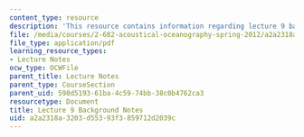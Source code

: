 ```yaml
---
content_type: resource
description: 'This resource contains information regarding lecture 9 background notes. '
file: /media/courses/2-682-acoustical-oceanography-spring-2012/a2a2318a3203d55393f3859712d2039c_MIT2_682S12_bglec09.pdf
file_type: application/pdf
learning_resource_types:
- Lecture Notes
ocw_type: OCWFile
parent_title: Lecture Notes
parent_type: CourseSection
parent_uid: 590d5193-61ba-4c59-74bb-38c0b4762ca3
resourcetype: Document
title: Lecture 9 Background Notes
uid: a2a2318a-3203-d553-93f3-859712d2039c
---
```

